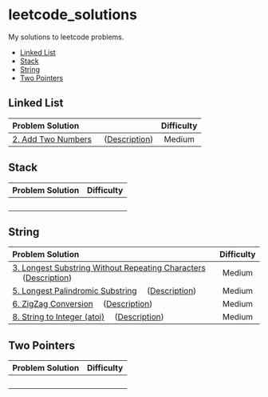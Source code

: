 # leetcode_solutions
My solutions to leetcode problems.

* [Linked List](#LinkedList)
* [Stack](#Stack)
* [String](#String)
* [Two Pointers](#TwoPointers)



## <span id="LinkedList">Linked List</span>
Problem Solution|Difficulty
:----|:----:
[2. Add Two Numbers](https://github.com/Rainm2722/leetcode_solutions/blob/master/solutions/0002.Add_Two_Numbers.cpp) &emsp; ([Description](https://leetcode-cn.com/problems/add-two-numbers/)) | Medium

## <span id="Stack">Stack</span>
Problem Solution|Difficulty
:----|:----:
&emsp; | &emsp; 


## <span id="String">String</span>
Problem Solution|Difficulty
:----|:----:
[3. Longest Substring Without Repeating Characters](https://github.com/Rainm2722/leetcode_solutions/blob/master/solutions/0003.Longest_Substring_Without_Repeating_Characters.cpp) &emsp; ([Description](https://leetcode-cn.com/problems/longest-substring-without-repeating-characters/)) | Medium 
[5. Longest Palindromic Substring](https://github.com/Rainm2722/leetcode_solutions/blob/master/solutions/0005.Longest_Palindromic_Substring.cpp)&emsp; ([Description](https://leetcode-cn.com/problems/longest-palindromic-substring/)) | Medium
[6. ZigZag Conversion](https://github.com/Rainm2722/leetcode_solutions/blob/master/solutions/0006.ZigZag_Conversion.cpp)&emsp; ([Description](https://leetcode-cn.com/problems/zigzag-conversion/)) | Medium
[8. String to Integer (atoi)](https://github.com/Rainm2722/leetcode_solutions/blob/master/solutions/0008.String_to_Integer_atoi.cpp)&emsp; ([Description](https://leetcode-cn.com/problems/string-to-integer-atoi/)) | Medium

## <span id="TwoPointers">Two Pointers</span>
Problem Solution|Difficulty
:----|:----:
&emsp; | &emsp; 